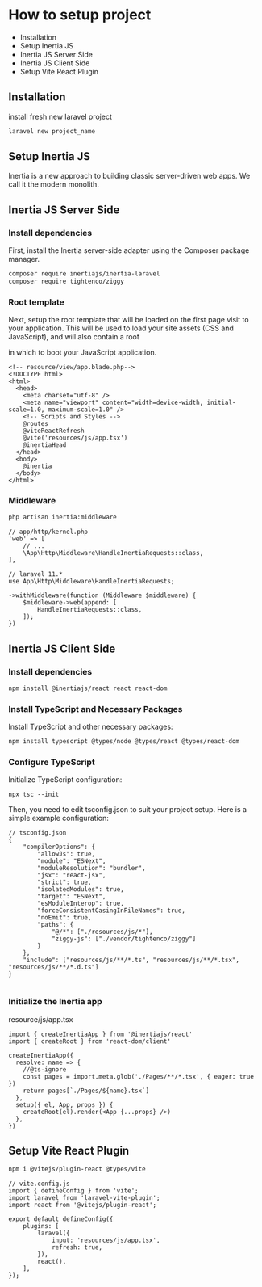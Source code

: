 # How to setup project

-   Installation
-   Setup Inertia JS
-   Inertia JS Server Side
-   Inertia JS Client Side
-   Setup Vite React Plugin

## Installation

install fresh new laravel project

```bash
laravel new project_name
```

## Setup Inertia JS

Inertia is a new approach to building classic server-driven web apps. We call it the modern monolith.

## Inertia JS Server Side

### Install dependencies

First, install the Inertia server-side adapter using the Composer package manager.

```bash
composer require inertiajs/inertia-laravel
composer require tightenco/ziggy
```

### Root template

Next, setup the root template that will be loaded on the first page visit to your application. This will be used to load your site assets (CSS and JavaScript), and will also contain a root <div> in which to boot your JavaScript application.

```code
<!-- resource/view/app.blade.php-->
<!DOCTYPE html>
<html>
  <head>
    <meta charset="utf-8" />
    <meta name="viewport" content="width=device-width, initial-scale=1.0, maximum-scale=1.0" />
    <!-- Scripts and Styles -->
    @routes
    @viteReactRefresh
    @vite('resources/js/app.tsx')
    @inertiaHead
  </head>
  <body>
    @inertia
  </body>
</html>
```

### Middleware

```bash
php artisan inertia:middleware
```

```code
// app/http/kernel.php
'web' => [
    // ...
    \App\Http\Middleware\HandleInertiaRequests::class,
],

// laravel 11.*
use App\Http\Middleware\HandleInertiaRequests;

->withMiddleware(function (Middleware $middleware) {
    $middleware->web(append: [
        HandleInertiaRequests::class,
    ]);
})
```

## Inertia JS Client Side

### Install dependencies

```bash
npm install @inertiajs/react react react-dom
```

### Install TypeScript and Necessary Packages

Install TypeScript and other necessary packages:

```bash
npm install typescript @types/node @types/react @types/react-dom
```

### Configure TypeScript

Initialize TypeScript configuration:

```code
npx tsc --init
```

Then, you need to edit tsconfig.json to suit your project setup. Here is a simple example configuration:

```code
// tsconfig.json
{
    "compilerOptions": {
        "allowJs": true,
        "module": "ESNext",
        "moduleResolution": "bundler",
        "jsx": "react-jsx",
        "strict": true,
        "isolatedModules": true,
        "target": "ESNext",
        "esModuleInterop": true,
        "forceConsistentCasingInFileNames": true,
        "noEmit": true,
        "paths": {
            "@/*": ["./resources/js/*"],
            "ziggy-js": ["./vendor/tightenco/ziggy"]
        }
    },
    "include": ["resources/js/**/*.ts", "resources/js/**/*.tsx", "resources/js/**/*.d.ts"]
}


```

### Initialize the Inertia app

resource/js/app.tsx

```code
import { createInertiaApp } from '@inertiajs/react'
import { createRoot } from 'react-dom/client'

createInertiaApp({
  resolve: name => {
    //@ts-ignore
    const pages = import.meta.glob('./Pages/**/*.tsx', { eager: true })
    return pages[`./Pages/${name}.tsx`]
  },
  setup({ el, App, props }) {
    createRoot(el).render(<App {...props} />)
  },
})
```

## Setup Vite React Plugin

```bash
npm i @vitejs/plugin-react @types/vite
```

```code
// vite.config.js
import { defineConfig } from 'vite';
import laravel from 'laravel-vite-plugin';
import react from '@vitejs/plugin-react';

export default defineConfig({
    plugins: [
        laravel({
            input: 'resources/js/app.tsx',
            refresh: true,
        }),
        react(),
    ],
});


```
